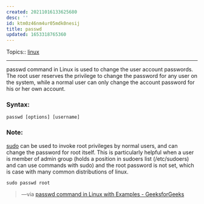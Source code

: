 ```yaml
---
created: 20211016133625680
desc: ''
id: ktm0z46nm4ur05mdk0nesij
title: passwd
updated: 1653318765360
---
```

   
Topics::  [linux](../topics/linux.md)   
   
   
---   
   
passwd command in Linux is used to change the user account passwords. The root user reserves the privilege to change the password for any user on the system, while a normal user can only change the account password for his or her own account.   
   
### Syntax:   
   
`passwd [options] [username]`   
   
### Note:   
   
[sudo](../devlog/sudo.md) can be used to invoke root privileges by normal users, and can change the password for root itself. This is particularly helpful when a user is member of admin group (holds a position in sudoers list (/etc/sudoers) and can use commands with sudo) and the root password is not set, which is case with many common distributions of linux.   
   
`sudo passwd root`   
   
> —via [passwd command in Linux with Examples - GeeksforGeeks](https://www.geeksforgeeks.org/passwd-command-in-linux-with-examples/)